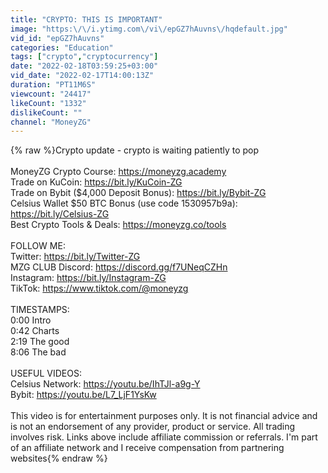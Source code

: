 ```yaml
---
title: "CRYPTO: THIS IS IMPORTANT"
image: "https:\/\/i.ytimg.com\/vi\/epGZ7hAuvns\/hqdefault.jpg"
vid_id: "epGZ7hAuvns"
categories: "Education"
tags: ["crypto","cryptocurrency"]
date: "2022-02-18T03:59:25+03:00"
vid_date: "2022-02-17T14:00:13Z"
duration: "PT11M6S"
viewcount: "24417"
likeCount: "1332"
dislikeCount: ""
channel: "MoneyZG"
---
```

{% raw %}Crypto update - crypto is waiting patiently to pop<br /><br />MoneyZG Crypto Course: <a rel="nofollow" target="blank" href="https://moneyzg.academy">https://moneyzg.academy</a><br />Trade on KuCoin: <a rel="nofollow" target="blank" href="https://bit.ly/KuCoin-ZG">https://bit.ly/KuCoin-ZG</a><br />Trade on Bybit ($4,000 Deposit Bonus): <a rel="nofollow" target="blank" href="https://bit.ly/Bybit-ZG">https://bit.ly/Bybit-ZG</a><br />Celsius Wallet $50 BTC Bonus (use code 1530957b9a): <a rel="nofollow" target="blank" href="https://bit.ly/Celsius-ZG">https://bit.ly/Celsius-ZG</a><br />Best Crypto Tools &amp; Deals: <a rel="nofollow" target="blank" href="https://moneyzg.co/tools">https://moneyzg.co/tools</a><br /><br />FOLLOW ME:<br />Twitter: <a rel="nofollow" target="blank" href="https://bit.ly/Twitter-ZG">https://bit.ly/Twitter-ZG</a><br />MZG CLUB Discord: <a rel="nofollow" target="blank" href="https://discord.gg/f7UNeqCZHn">https://discord.gg/f7UNeqCZHn</a><br />Instagram: <a rel="nofollow" target="blank" href="https://bit.ly/Instagram-ZG">https://bit.ly/Instagram-ZG</a><br />TikTok: <a rel="nofollow" target="blank" href="https://www.tiktok.com/@moneyzg">https://www.tiktok.com/@moneyzg</a><br /><br />TIMESTAMPS:<br />0:00 Intro<br />0:42 Charts<br />2:19 The good<br />8:06 The bad<br /><br />USEFUL VIDEOS:<br />Celsius Network: <a rel="nofollow" target="blank" href="https://youtu.be/IhTJl-a9g-Y">https://youtu.be/IhTJl-a9g-Y</a><br />Bybit: <a rel="nofollow" target="blank" href="https://youtu.be/L7_LjF1YsKw">https://youtu.be/L7_LjF1YsKw</a><br /><br />This video is for entertainment purposes only. It is not financial advice and is not an endorsement of any provider, product or service. All trading involves risk. Links above include affiliate commission or referrals. I'm part of an affiliate network and I receive compensation from partnering websites{% endraw %}
